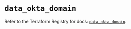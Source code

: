 # `data_okta_domain`

Refer to the Terraform Registry for docs: [`data_okta_domain`](https://registry.terraform.io/providers/okta/okta/4.9.0/docs/data-sources/domain).
